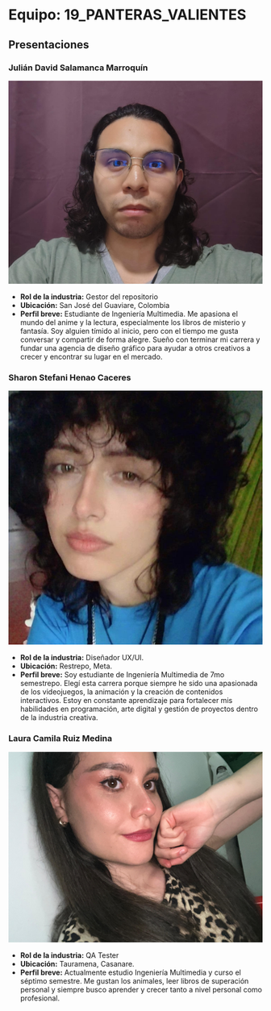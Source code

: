 # Equipo: 19_PANTERAS_VALIENTES

## Presentaciones

### Julián David Salamanca Marroquín
![Foto](JULIAN_SALAMANCA/foto-perfil.jpg)

- **Rol de la industria:** Gestor del repositorio
- **Ubicación:** San José del Guaviare, Colombia
- **Perfil breve:** Estudiante de Ingeniería Multimedia. Me apasiona el mundo del anime y la lectura, especialmente los libros de misterio y fantasía. Soy alguien tímido al inicio, pero con el tiempo me gusta conversar y compartir de forma alegre. Sueño con terminar mi carrera y fundar una agencia de diseño gráfico para ayudar a otros creativos a crecer y encontrar su lugar en el mercado.

### Sharon Stefani Henao Caceres
![Foto](SHARON_HENAO/FOTO_PERFIL_SHARON.jpg)

- **Rol de la industria:** Diseñador UX/UI.
- **Ubicación:** Restrepo, Meta.
- **Perfil breve:** Soy estudiante de Ingeniería Multimedia de 7mo semestrepo. Elegí esta carrera porque siempre he sido una apasionada de los videojuegos, la animación y la creación de contenidos interactivos. Estoy en constante aprendizaje para fortalecer mis habilidades en programación, arte digital y gestión de proyectos dentro de la industria creativa.

### Laura Camila Ruiz Medina
![Foto](LAURA_RUIZ/FOTO_DE_PERFIL.jpeg.jpeg)

- **Rol de la industria:** QA Tester
- **Ubicación:** Tauramena, Casanare.
- **Perfil breve:** Actualmente estudio Ingeniería Multimedia y curso el séptimo semestre. Me gustan los animales, leer libros de superación personal y siempre busco aprender y crecer tanto a nivel personal como profesional.
